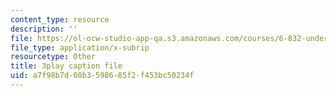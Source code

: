 ```yaml
---
content_type: resource
description: ''
file: https://ol-ocw-studio-app-qa.s3.amazonaws.com/courses/6-832-underactuated-robotics-spring-2009/a7f98b7d08b3598685f2f453bc50234f_Z8oMbOj9IWM.vtt
file_type: application/x-subrip
resourcetype: Other
title: 3play caption file
uid: a7f98b7d-08b3-5986-85f2-f453bc50234f
---
```

